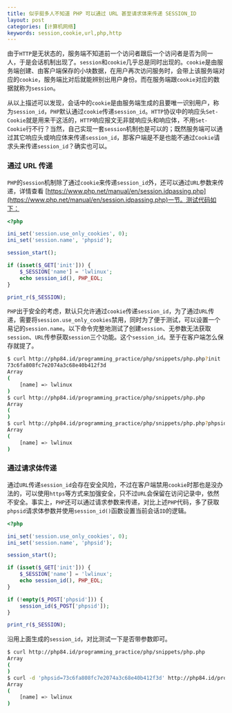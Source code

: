 ```yaml
---
title: 似乎挺多人不知道 PHP 可以通过 URL 甚至请求体来传递 SESSION_ID
layout: post
categories: [计算机网络]
keywords: session,cookie,url,php,http
---
```


由于`HTTP`是无状态的，服务端不知道前一个访问者跟后一个访问者是否为同一人，于是会话机制出现了。`session`和`cookie`几乎总是同时出现的。`cookie`是由服务端创建、由客户端保存的小块数据，在用户再次访问服务时，会带上该服务端对应的`cookie`，服务端比对后就能辨别出用户身份。而在服务端跟`cookie`对应的数据就称为`session`。

从以上描述可以发现，会话中的`cookie`是由服务端生成的且要唯一识别用户，称为`session_id`，`PHP`默认通过`cookie`传递`session_id`。`HTTP`协议中的响应头`Set-Cookie`就是用来干这活的，`HTTP`响应报文无非就响应头和响应体，不用`Set-Cookie`行不行？当然，自己实现一套`session`机制也是可以的；既然服务端可以通过其它响应头或响应体来传递`session_id`，那客户端是不是也能不通过`Cookie`请求头来传递`session_id`？确实也可以。

### 通过 URL 传递

`PHP`的`session`机制除了通过`cookie`来传递`session_id`外，还可以通过`URL`参数来传递，详情查看 [https://www.php.net/manual/en/session.idpassing.php](https://www.php.net/manual/en/session.idpassing.php)一节。测试代码如下：

```php
<?php

ini_set('session.use_only_cookies', 0);
ini_set('session.name', 'phpsid');

session_start();

if (isset($_GET['init'])) {
    $_SESSION['name'] = 'lwlinux';
    echo session_id(), PHP_EOL;
}

print_r($_SESSION);
```

`PHP`出于安全的考虑，默认只允许通过`cookie`传递`session_id`，为了通过`URL`传递，需要将`session.use_only_cookies`禁用，同时为了便于测试，可以设置一个易记的`session.name`。以下命令完整地测试了创建`session`、无参数无法获取`session`、`URL`传参获取`session`三个功能。这个`session_id`。至于在客户端怎么保存就提了。

```bash
$ curl http://php84.id/programming_practice/php/snippets/php.php?init
73c6fa808fc7e2074a3c68e40b412f3d
Array
(
    [name] => lwlinux
)
$ curl http://php84.id/programming_practice/php/snippets/php.php
Array
(
)
$ curl http://php84.id/programming_practice/php/snippets/php.php?phpsid=73c6fa808fc7e2074a3c68e40b412f3d
Array
(
    [name] => lwlinux
)
```

### 通过请求体传递

通过`URL`传递`session_id`会存在安全风险，不过在客户端禁用`cookie`时那也是没办法的，可以使用`https`等方式来加强安全，只不过`URL`会保留在访问记录中，依然不安全。事实上，`PHP`还可以通过请求参数来传递，对比上述`PHP`代码，多了获取`phpsid`请求体参数并使用`session_id()`函数设置当前会话`ID`的逻辑。

```php
<?php

ini_set('session.use_only_cookies', 0);
ini_set('session.name', 'phpsid');

session_start();

if (isset($_GET['init'])) {
    $_SESSION['name'] = 'lwlinux';
    echo session_id(), PHP_EOL;
}

if (!empty($_POST['phpsid'])) {
    session_id($_POST['phpsid']);
}

print_r($_SESSION);
```

沿用上面生成的`session_id`，对比测试一下是否带参数即可。

```bash
$ curl http://php84.id/programming_practice/php/snippets/php.php
Array
(
)
$ curl -d 'phpsid=73c6fa808fc7e2074a3c68e40b412f3d' http://php84.id/programming_practice/php/snippets/php.php
Array
(
    [name] => lwlinux
)
```
